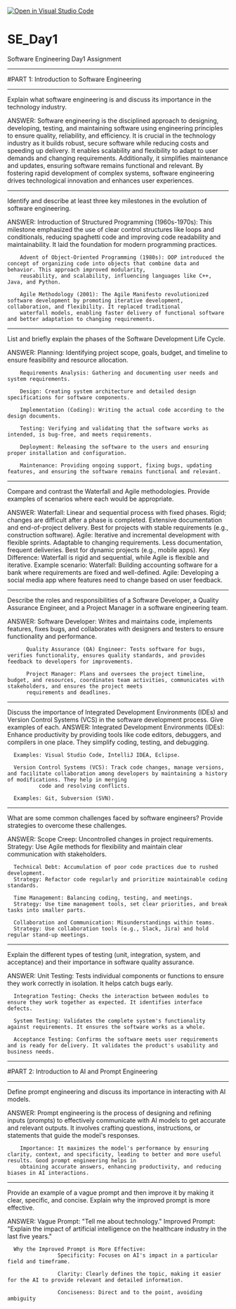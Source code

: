 [![Open in Visual Studio Code](https://classroom.github.com/assets/open-in-vscode-2e0aaae1b6195c2367325f4f02e2d04e9abb55f0b24a779b69b11b9e10269abc.svg)](https://classroom.github.com/online_ide?assignment_repo_id=18367211&assignment_repo_type=AssignmentRepo)
# SE_Day1
Software Engineering Day1 Assignment
_____________________________________________________________________________________________________
#PART 1: Introduction to Software Engineering
_____________________________________________________________________________________________________
Explain what software engineering is and discuss its importance in the technology industry.

ANSWER: Software engineering is the disciplined approach to designing, developing, testing, and maintaining software using engineering principles to ensure quality, reliability, and 
        efficiency. It is crucial in the technology industry as it builds robust, secure software while reducing costs and speeding up delivery. It enables scalability and flexibility 
        to adapt to user demands and changing requirements. Additionally, it simplifies maintenance and updates, ensuring software remains functional and relevant. By fostering rapid 
        development of complex systems, software engineering drives technological innovation and enhances user experiences.
**************************************************************************************************
Identify and describe at least three key milestones in the evolution of software engineering.

ANSWER: Introduction of Structured Programming (1960s-1970s): This milestone emphasized the use of clear control structures like loops and conditionals, reducing spaghetti code and 
        improving code readability and maintainability. It laid the foundation for modern programming practices.

        Advent of Object-Oriented Programming (1980s): OOP introduced the concept of organizing code into objects that combine data and behavior. This approach improved modularity, 
        reusability, and scalability, influencing languages like C++, Java, and Python.

        Agile Methodology (2001): The Agile Manifesto revolutionized software development by promoting iterative development, collaboration, and flexibility. It replaced traditional 
        waterfall models, enabling faster delivery of functional software and better adaptation to changing requirements.
***************************************************************************************************************
List and briefly explain the phases of the Software Development Life Cycle.

ANSWER: 
        Planning: Identifying project scope, goals, budget, and timeline to ensure feasibility and resource allocation.
        
        Requirements Analysis: Gathering and documenting user needs and system requirements.
        
        Design: Creating system architecture and detailed design specifications for software components.
        
        Implementation (Coding): Writing the actual code according to the design documents.
        
        Testing: Verifying and validating that the software works as intended, is bug-free, and meets requirements.
        
        Deployment: Releasing the software to the users and ensuring proper installation and configuration.
        
        Maintenance: Providing ongoing support, fixing bugs, updating features, and ensuring the software remains functional and relevant.
        
***************************************************************************************************************
Compare and contrast the Waterfall and Agile methodologies. Provide examples of scenarios where each would be appropriate.

ANSWER: 
Waterfall:
          Linear and sequential process with fixed phases.
          Rigid; changes are difficult after a phase is completed.
          Extensive documentation and end-of-project delivery.
          Best for projects with stable requirements (e.g., construction software).
Agile:
          Iterative and incremental development with flexible sprints.
          Adaptable to changing requirements.
          Less documentation, frequent deliveries.
          Best for dynamic projects (e.g., mobile apps).
Key Difference:
          Waterfall is rigid and sequential, while Agile is flexible and iterative.
Example scenario: 
          Waterfall: Building accounting software for a bank where requirements are fixed and well-defined.
          Agile: Developing a social media app where features need to change based on user feedback.
***************************************************************************************************************
Describe the roles and responsibilities of a Software Developer, a Quality Assurance Engineer, and a Project Manager in a software engineering team.

ANSWER: 
          Software Developer: Writes and maintains code, implements features, fixes bugs, and collaborates with designers and testers to ensure functionality and performance.
          
          Quality Assurance (QA) Engineer: Tests software for bugs, verifies functionality, ensures quality standards, and provides feedback to developers for improvements.
          
          Project Manager: Plans and oversees the project timeline, budget, and resources, coordinates team activities, communicates with stakeholders, and ensures the project meets 
          requirements and deadlines.

***************************************************************************************************************
Discuss the importance of Integrated Development Environments (IDEs) and Version Control Systems (VCS) in the software development process. Give examples of each.
ANSWER: 
      Integrated Development Environments (IDEs): Enhance productivity by providing tools like code editors, debuggers, and compilers in one place. They simplify coding, testing, and 
              debugging.
              
      Examples: Visual Studio Code, IntelliJ IDEA, Eclipse.
              
      Version Control Systems (VCS): Track code changes, manage versions, and facilitate collaboration among developers by maintaining a history of modifications. They help in merging 
              code and resolving conflicts.
              
      Examples: Git, Subversion (SVN).

***************************************************************************************************************
What are some common challenges faced by software engineers? Provide strategies to overcome these challenges.

ANSWER:
      Scope Creep: Uncontrolled changes in project requirements.
      Strategy: Use Agile methods for flexibility and maintain clear communication with stakeholders.
      
      Technical Debt: Accumulation of poor code practices due to rushed development.
      Strategy: Refactor code regularly and prioritize maintainable coding standards.
      
      Time Management: Balancing coding, testing, and meetings.
      Strategy: Use time management tools, set clear priorities, and break tasks into smaller parts.
      
      Collaboration and Communication: Misunderstandings within teams.
      Strategy: Use collaboration tools (e.g., Slack, Jira) and hold regular stand-up meetings.

***************************************************************************************************************
Explain the different types of testing (unit, integration, system, and acceptance) and their importance in software quality assurance.

ANSWER: 
      Unit Testing: Tests individual components or functions to ensure they work correctly in isolation. It helps catch bugs early.
      
      Integration Testing: Checks the interaction between modules to ensure they work together as expected. It identifies interface defects.
      
      System Testing: Validates the complete system's functionality against requirements. It ensures the software works as a whole.
      
      Acceptance Testing: Confirms the software meets user requirements and is ready for delivery. It validates the product's usability and business needs.

_________________________________________________________________________________________________________________
#PART 2: Introduction to AI and Prompt Engineering
_________________________________________________________________________________________________________________

Define prompt engineering and discuss its importance in interacting with AI models.

ANSWER:
        Prompt engineering is the process of designing and refining inputs (prompts) to effectively communicate with AI models to get accurate and relevant outputs. It involves crafting 
        questions, instructions, or statements that guide the model's responses.
        
        Importance: It maximizes the model's performance by ensuring clarity, context, and specificity, leading to better and more useful results. Good prompt engineering helps in 
        obtaining accurate answers, enhancing productivity, and reducing biases in AI interactions.
***************************************************************************************************************
Provide an example of a vague prompt and then improve it by making it clear, specific, and concise. Explain why the improved prompt is more effective.

ANSWER:
      Vague Prompt: 
                   "Tell me about technology."
      Improved Prompt:
                    "Explain the impact of artificial intelligence on the healthcare industry in the last five years."
                    
      Why the Improved Prompt is More Effective:
                    Specificity: Focuses on AI's impact in a particular field and timeframe.
                    
                    Clarity: Clearly defines the topic, making it easier for the AI to provide relevant and detailed information.
                    
                    Conciseness: Direct and to the point, avoiding ambiguity
